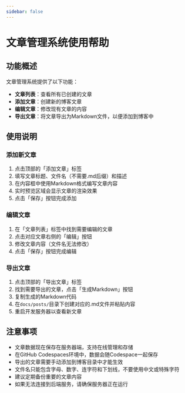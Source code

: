 ```yaml
---
sidebar: false
---
```


# 文章管理系统使用帮助

## 功能概述

文章管理系统提供了以下功能：

- **文章列表**：查看所有已创建的文章
- **添加文章**：创建新的博客文章
- **编辑文章**：修改现有文章的内容
- **导出文章**：将文章导出为Markdown文件，以便添加到博客中

## 使用说明

### 添加新文章

1. 点击顶部的「添加文章」标签
2. 填写文章标题、文件名（不需要.md后缀）和描述
3. 在内容框中使用Markdown格式编写文章内容
4. 实时预览区域会显示文章的渲染效果
5. 点击「保存」按钮完成添加

### 编辑文章

1. 在「文章列表」标签中找到需要编辑的文章
2. 点击对应文章右侧的「编辑」按钮
3. 修改文章内容（文件名无法修改）
4. 点击「保存」按钮完成编辑

### 导出文章

1. 点击顶部的「导出文章」标签
2. 找到需要导出的文章，点击「生成Markdown」按钮
3. 复制生成的Markdown代码
4. 在`docs/posts/`目录下创建对应的.md文件并粘贴内容
5. 重启开发服务器以查看新文章

## 注意事项

- 文章数据现在保存在服务器端，支持在线管理和存储
- 在GitHub Codespaces环境中，数据会随Codespace一起保存
- 导出的文章需要手动添加到博客目录中才能生效
- 文件名只能包含字母、数字、连字符和下划线，不要使用中文或特殊字符
- 建议定期备份重要的文章内容
- 如果无法连接到后端服务，请确保服务器正在运行